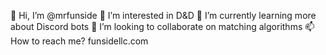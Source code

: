 👋 Hi, I’m @mrfunside
👀 I’m interested in D&D
🌱 I’m currently learning more about Discord bots
💞️ I’m looking to collaborate on matching algorithms 
📫 How to reach me? funsidellc.com
